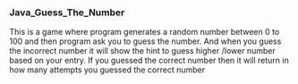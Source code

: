 ### Java_Guess_The_Number
This is a game where program generates a random number between 0 to 100 and then program ask you to guess the number. And when you guess the incorrect number it will show the hint to guess higher /lower number based on your entry. If you guessed the correct number then it will return in how many attempts you guessed the correct number
